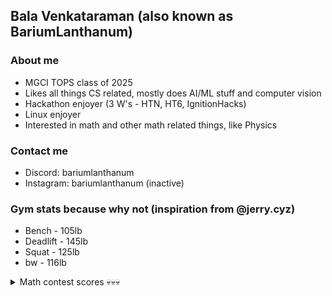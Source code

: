 ## Bala Venkataraman (also known as BariumLanthanum)

### About me
- MGCI TOPS class of 2025
- Likes all things CS related, mostly does AI/ML stuff and computer vision
- Hackathon enjoyer (3 W's - HTN, HT6, IgnitionHacks)
- Linux enjoyer
- Interested in math and other math related things, like Physics

### Contact me
- Discord: bariumlanthanum
- Instagram: bariumlanthanum (inactive)

### Gym stats because why not (inspiration from @jerry.cyz)
- Bench - 105lb
- Deadlift - 145lb
- Squat - 125lb 
- bw - 116lb

<details>
  <summary> Math contest scores 💀💀💀</summary>
  
  - AMC12 : 100ish
  - AIME : 7
  - Euclid : 80
  
</details>
